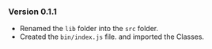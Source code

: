### Version 0.1.1

- Renamed the `lib` folder into the `src` folder.
- Created the `bin/index.js` file. and imported the Classes.
